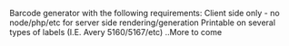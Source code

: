 Barcode generator with the following requirements:
  Client side only - no node/php/etc for server side rendering/generation
  Printable on several types of labels (I.E. Avery 5160/5167/etc)
  ..More to come
